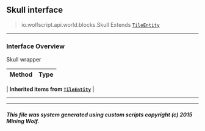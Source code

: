 ## Skull __interface__

>io.wolfscript.api.world.blocks.Skull
>Extends [`TileEntity`](TileEntity.md)

---

### Interface Overview

Skull wrapper

Method | Type   
--- | :--- 
 |
__Inherited items from [`TileEntity`](TileEntity.md)__ |





---



---


##### This file was system generated using custom scripts copyright (c) 2015 Mining Wolf.
	


